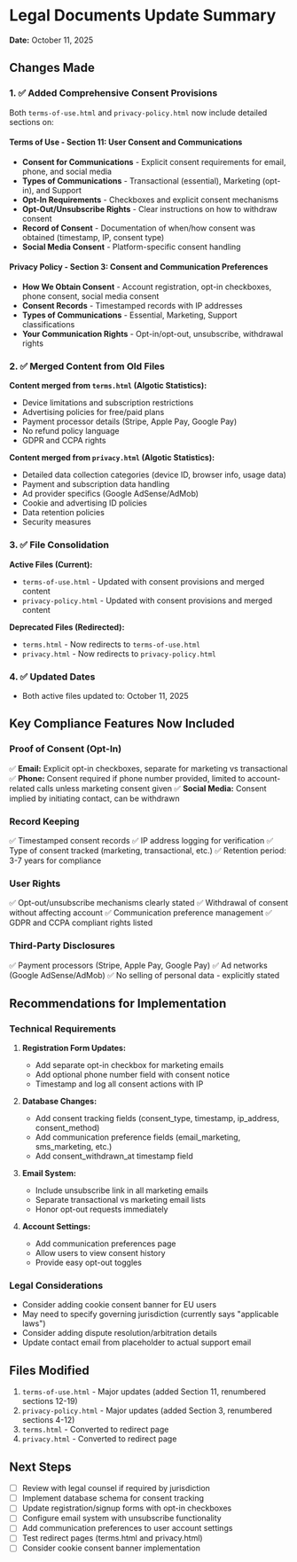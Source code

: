 # Legal Documents Update Summary
**Date:** October 11, 2025

## Changes Made

### 1. ✅ Added Comprehensive Consent Provisions

Both `terms-of-use.html` and `privacy-policy.html` now include detailed sections on:

#### Terms of Use - Section 11: User Consent and Communications
- **Consent for Communications** - Explicit consent requirements for email, phone, and social media
- **Types of Communications** - Transactional (essential), Marketing (opt-in), and Support
- **Opt-In Requirements** - Checkboxes and explicit consent mechanisms
- **Opt-Out/Unsubscribe Rights** - Clear instructions on how to withdraw consent
- **Record of Consent** - Documentation of when/how consent was obtained (timestamp, IP, consent type)
- **Social Media Consent** - Platform-specific consent handling

#### Privacy Policy - Section 3: Consent and Communication Preferences
- **How We Obtain Consent** - Account registration, opt-in checkboxes, phone consent, social media consent
- **Consent Records** - Timestamped records with IP addresses
- **Types of Communications** - Essential, Marketing, Support classifications
- **Your Communication Rights** - Opt-in/opt-out, unsubscribe, withdrawal rights

### 2. ✅ Merged Content from Old Files

**Content merged from `terms.html` (Algotic Statistics):**
- Device limitations and subscription restrictions
- Advertising policies for free/paid plans
- Payment processor details (Stripe, Apple Pay, Google Pay)
- No refund policy language
- GDPR and CCPA rights

**Content merged from `privacy.html` (Algotic Statistics):**
- Detailed data collection categories (device ID, browser info, usage data)
- Payment and subscription data handling
- Ad provider specifics (Google AdSense/AdMob)
- Cookie and advertising ID policies
- Data retention policies
- Security measures

### 3. ✅ File Consolidation

**Active Files (Current):**
- `terms-of-use.html` - Updated with consent provisions and merged content
- `privacy-policy.html` - Updated with consent provisions and merged content

**Deprecated Files (Redirected):**
- `terms.html` - Now redirects to `terms-of-use.html`
- `privacy.html` - Now redirects to `privacy-policy.html`

### 4. ✅ Updated Dates
- Both active files updated to: October 11, 2025

## Key Compliance Features Now Included

### Proof of Consent (Opt-In)
✅ **Email:** Explicit opt-in checkboxes, separate for marketing vs transactional
✅ **Phone:** Consent required if phone number provided, limited to account-related calls unless marketing consent given
✅ **Social Media:** Consent implied by initiating contact, can be withdrawn

### Record Keeping
✅ Timestamped consent records
✅ IP address logging for verification
✅ Type of consent tracked (marketing, transactional, etc.)
✅ Retention period: 3-7 years for compliance

### User Rights
✅ Opt-out/unsubscribe mechanisms clearly stated
✅ Withdrawal of consent without affecting account
✅ Communication preference management
✅ GDPR and CCPA compliant rights listed

### Third-Party Disclosures
✅ Payment processors (Stripe, Apple Pay, Google Pay)
✅ Ad networks (Google AdSense/AdMob)
✅ No selling of personal data - explicitly stated

## Recommendations for Implementation

### Technical Requirements
1. **Registration Form Updates:**
   - Add separate opt-in checkbox for marketing emails
   - Add optional phone number field with consent notice
   - Timestamp and log all consent actions with IP

2. **Database Changes:**
   - Add consent tracking fields (consent_type, timestamp, ip_address, consent_method)
   - Add communication preference fields (email_marketing, sms_marketing, etc.)
   - Add consent_withdrawn_at timestamp field

3. **Email System:**
   - Include unsubscribe link in all marketing emails
   - Separate transactional vs marketing email lists
   - Honor opt-out requests immediately

4. **Account Settings:**
   - Add communication preferences page
   - Allow users to view consent history
   - Provide easy opt-out toggles

### Legal Considerations
- Consider adding cookie consent banner for EU users
- May need to specify governing jurisdiction (currently says "applicable laws")
- Consider adding dispute resolution/arbitration details
- Update contact email from placeholder to actual support email

## Files Modified
1. `terms-of-use.html` - Major updates (added Section 11, renumbered sections 12-19)
2. `privacy-policy.html` - Major updates (added Section 3, renumbered sections 4-12)
3. `terms.html` - Converted to redirect page
4. `privacy.html` - Converted to redirect page

## Next Steps
- [ ] Review with legal counsel if required by jurisdiction
- [ ] Implement database schema for consent tracking
- [ ] Update registration/signup forms with opt-in checkboxes
- [ ] Configure email system with unsubscribe functionality
- [ ] Add communication preferences to user account settings
- [ ] Test redirect pages (terms.html and privacy.html)
- [ ] Consider cookie consent banner implementation
